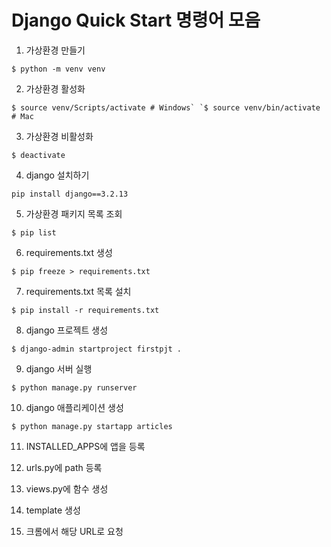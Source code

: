 # Django Quick Start 명령어 모음



1. 가상환경 만들기

```
$ python -m venv venv
```



2. 가상환경 활성화

```
$ source venv/Scripts/activate # Windows` `$ source venv/bin/activate # Mac
```



3. 가상환경 비활성화

```
$ deactivate
```



4. django 설치하기

```
pip install django==3.2.13
```



5. 가상환경 패키지 목록 조회

```
$ pip list
```



6. requirements.txt 생성

```
$ pip freeze > requirements.txt
```



7. requirements.txt 목록 설치

```
$ pip install -r requirements.txt
```



8. django 프로젝트 생성

```
$ django-admin startproject firstpjt .
```



9. django 서버 실행

```
$ python manage.py runserver
```



10. django 애플리케이션 생성

```
$ python manage.py startapp articles
```



11. INSTALLED_APPS에 앱을 등록

12. urls.py에 path 등록

13. views.py에 함수 생성

14. template 생성

15. 크롬에서 해당 URL로 요청